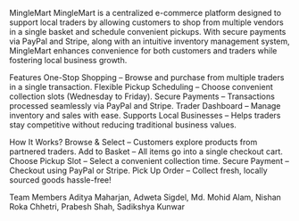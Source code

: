 MingleMart
MingleMart is a centralized e-commerce platform designed to support local traders by allowing customers to shop from multiple vendors in a single basket and schedule convenient pickups. With secure payments via PayPal and Stripe, along with an intuitive inventory management system, MingleMart enhances convenience for both customers and traders while fostering local business growth.

Features
One-Stop Shopping – Browse and purchase from multiple traders in a single transaction.
Flexible Pickup Scheduling – Choose convenient collection slots (Wednesday to Friday).
Secure Payments – Transactions processed seamlessly via PayPal and Stripe.
Trader Dashboard – Manage inventory and sales with ease.
Supports Local Businesses – Helps traders stay competitive without reducing traditional business values.

How It Works?
Browse & Select – Customers explore products from partnered traders.
Add to Basket – All items go into a single checkout cart.
Choose Pickup Slot – Select a convenient collection time.
Secure Payment – Checkout using PayPal or Stripe.
Pick Up Order – Collect fresh, locally sourced goods hassle-free!

Team Members
Aditya Maharjan,
Adweta Sigdel,
Md. Mohid Alam,
Nishan Roka Chhetri,
Prabesh Shah,
Sadikshya Kunwar
